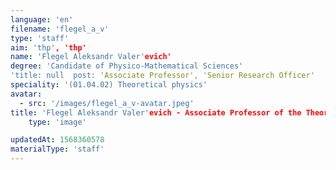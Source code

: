 ```yaml
---
language: 'en'
filename: 'flegel_a_v'
type: 'staff'
aim: 'thp', 'thp'
name: 'Flegel Aleksandr Valer'evich'
degree: 'Candidate of Physico-Mathematical Sciences'
'title: null  post: 'Associate Professor', 'Senior Research Officer'
speciality: '(01.04.02) Theoretical physics'
avatar:
  - src: '/images/flegel_a_v-avatar.jpeg'
title: 'Flegel Aleksandr Valer'evich - Associate Professor of the Theoretical physics Department'
    type: 'image'

updatedAt: 1568360578
materialType: 'staff'
---
```


